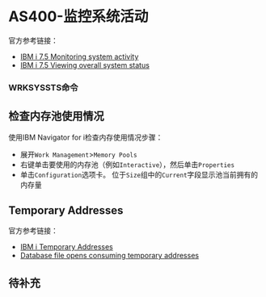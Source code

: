 # AS400-监控系统活动
官方参考链接：
- [IBM i 7.5 Monitoring system activity](https://www.ibm.com/docs/en/i/7.5?topic=work-monitoring-system-activity)
- [IBM i 7.5 Viewing overall system status](https://www.ibm.com/docs/en/i/7.5?topic=activity-viewing-overall-system-status)

### WRKSYSSTS命令

## 检查内存池使用情况
使用IBM Navigator for i检查内存使用情况步骤：
- 展开`Work Management`>`Memory Pools`
- 右键单击要使用的内存池（例如`Interactive`），然后单击`Properties`
- 单击`Configuration`选项卡。 位于`Size`组中的`Current`字段显示池当前拥有的内存量

## Temporary Addresses
官方参考链接：
- [IBM i Temporary Addresses](https://www.ibm.com/support/pages/temporary-addresses)
- [Database file opens consuming temporary addresses](https://www.ibm.com/support/pages/database-file-opens-consuming-temporary-addresses)

## 待补充